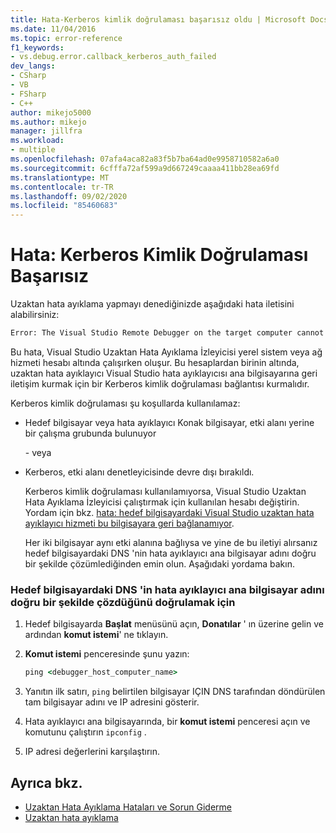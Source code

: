 ```yaml
---
title: Hata-Kerberos kimlik doğrulaması başarısız oldu | Microsoft Docs
ms.date: 11/04/2016
ms.topic: error-reference
f1_keywords:
- vs.debug.error.callback_kerberos_auth_failed
dev_langs:
- CSharp
- VB
- FSharp
- C++
author: mikejo5000
ms.author: mikejo
manager: jillfra
ms.workload:
- multiple
ms.openlocfilehash: 07afa4aca82a83f5b7ba64ad0e9958710582a6a0
ms.sourcegitcommit: 6cfffa72af599a9d667249caaaa411bb28ea69fd
ms.translationtype: MT
ms.contentlocale: tr-TR
ms.lasthandoff: 09/02/2020
ms.locfileid: "85460683"
---
```

# <a name="error-kerberos-authentication-failed"></a>Hata: Kerberos Kimlik Doğrulaması Başarısız
Uzaktan hata ayıklama yapmayı denediğinizde aşağıdaki hata iletisini alabilirsiniz:

```cmd
Error: The Visual Studio Remote Debugger on the target computer cannot connect back to this computer. Kerberos authentication failed.
```

 Bu hata, Visual Studio Uzaktan Hata Ayıklama İzleyicisi yerel sistem veya ağ hizmeti hesabı altında çalışırken oluşur. Bu hesaplardan birinin altında, uzaktan hata ayıklayıcı Visual Studio hata ayıklayıcısı ana bilgisayarına geri iletişim kurmak için bir Kerberos kimlik doğrulaması bağlantısı kurmalıdır.

 Kerberos kimlik doğrulaması şu koşullarda kullanılamaz:

- Hedef bilgisayar veya hata ayıklayıcı Konak bilgisayar, etki alanı yerine bir çalışma grubunda bulunuyor

   \- veya

- Kerberos, etki alanı denetleyicisinde devre dışı bırakıldı.

  Kerberos kimlik doğrulaması kullanılamıyorsa, Visual Studio Uzaktan Hata Ayıklama İzleyicisi çalıştırmak için kullanılan hesabı değiştirin. Yordam için bkz. [hata: hedef bilgisayardaki Visual Studio uzaktan hata ayıklayıcı hizmeti bu bilgisayara geri bağlanamıyor](../debugger/error-the-visual-studio-remote-debugger-service-on-the-target-computer-cannot-connect-back-to-this-computer.md).

  Her iki bilgisayar aynı etki alanına bağlıysa ve yine de bu iletiyi alırsanız hedef bilgisayardaki DNS 'nin hata ayıklayıcı ana bilgisayar adını doğru bir şekilde çözümlediğinden emin olun. Aşağıdaki yordama bakın.

### <a name="to-verify-that-dns-on-the-target-computer-is-correctly-resolving-the-debugger-host-computer-name"></a>Hedef bilgisayardaki DNS 'in hata ayıklayıcı ana bilgisayar adını doğru bir şekilde çözdüğünü doğrulamak için

1. Hedef bilgisayarda **Başlat** menüsünü açın, **Donatılar** ' ın üzerine gelin ve ardından **komut istemi**' ne tıklayın.

2. **Komut istemi** penceresinde şunu yazın:

    ```cmd
    ping <debugger_host_computer_name>
    ```

3. Yanıtın ilk satırı, `ping` belirtilen bilgisayar IÇIN DNS tarafından döndürülen tam bilgisayar adını ve IP adresini gösterir.

4. Hata ayıklayıcı ana bilgisayarında, bir **komut istemi** penceresi açın ve komutunu çalıştırın `ipconfig` .

5. IP adresi değerlerini karşılaştırın.

## <a name="see-also"></a>Ayrıca bkz.
- [Uzaktan Hata Ayıklama Hataları ve Sorun Giderme](../debugger/remote-debugging-errors-and-troubleshooting.md)
- [Uzaktan hata ayıklama](../debugger/remote-debugging.md)
